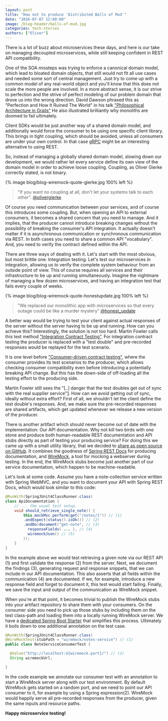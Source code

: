 ```yaml
---
layout: post
title: "How not to produce 'Distributed Balls of Mud'"
date: "2016-07-07 12:00:00"
image: /blog-header/balls-of-mud.jpg
categories: tech-stories
authors: ["Oliver"]
---
```


There is a lot of buzz about microservices these days, and here is our take on managing decoupled microservices, while still keeping confident in REST API compatibility.

One of the SOA missteps was trying to enforce a canonical domain model, which lead to bloated domain objects, that still would not fit all use cases and needed some sort of central management. 
Just try to come up with a common model of any real-world object and you'll know that this does not scale the more people are involved. 
In a more abstract sense, it is our strive to perfection and the strive of perfect modeling of our problem domain that drove us into the wrong direction. 
David Dawson phrased this as "Perfection and How It Ruined The World" in his talk ["Philosophical Architecture in Grails"](https://www.youtube.com/watch?v=nx8XMY7evbA) 
He also illustrated brilliantly why monoliths are doomed to fail ultimately.

Client SDKs would be just another way of a shared domain model, and additionally would force the consumer to be using one specific client library. 
This brings in tight coupling, which should be avoided, unless all consumers are under your own control. 
In that case [gRPC](http://www.grpc.io/) might be an interesting alternative to using REST.

So, instead of managing a globally shared domain model, slowing down our development, we would rather let every service define its own view of the domain model in order to achieve loose coupling. 
Coupling, as Oliver Gierke correctly stated, is not binary. 

{% image blog/blog-wiremock-quote-gierke.jpg 100% left %}

> "If you want no coupling at all, don't let your systems 
> talk to each other". [@olivergierke](https://twitter.com/olivergierke/status/733603527549931520)

Of course you need communication between your services, and of course this introduces some coupling.
But, when opening an API to external consumers, it becomes a shared concern that you need to manage.
And it implies, that the producer cannot introduce breaking changes without the possibility of breaking the consumer's API integration.
It actually doesn't matter if it is asynchronous communication or synchronous communication via REST.
In both cases you need to share a common API "vocabulary".
And, you need to verify the contract defined within the API.

There are three ways of dealing with it.
Let's start with the most obvious, but most brittle one: Integration testing.
Let's test our microservices in integration, allowing us to verify the complete system behaviour from an outside point of view.
This of course requires all services and their infrastructure to be up and running simultaneously.
Imagine the nightmare of managing a few dozen microservices, and having an integration test that fails every couple of weeks.

{% image blog/blog-wiremock-quote-honestupdate.jpg 100% left %}

> "We replaced our monolithic app with microservices so that every outage 
> could be like a murder mystery" [@honest_update](https://twitter.com/honest_update/status/651897353889259520)

A better way would be trying to test your client against actual responses of the server without the server having to be up and running.
How can you achieve this?
Interestingly, the solution is not too hard.
Martin Fowler calls this test method ["Integration Contract Testing"](http://martinfowler.com/bliki/IntegrationContractTest.html).
For integration contract testing the producer is replaced with a "test double" and pre-recorded responses would be replayed for the test scenario.

It is one level before ["Consumer-driven contract testing"](https://www.thoughtworks.com/radar/techniques/consumer-driven-contract-testing), where the consumer provides its test scenarios to the producer, which allows checking consumer compatibility even before introducing a potentially breaking API change.
But this has the down-side of off-loading all the testing effort to the producing side.

Martin Fowler still sees the "[..] danger that the test doubles get out of sync with the real supplier service"[1](http://martinfowler.com/bliki/IntegrationContractTest.html).
How can we avoid getting out of sync, ideally without extra effort?
First of all, we shouldn't let the client define the test double's responses.
And, we make sure the pre-recorded responses are shared artifacts, which get updated whenever we release a new version of the producer.

There is another artifact which should never become out of date with the implementation: Our API documentation.
Why not kill two birds with one stone and produce both human-readable REST documentation and API stubs directly as part of testing your producing service?
For doing this we came up with a small utility library, that we decided to [share as open source on GitHub](https://github.com/ePages-de/restdocs-wiremock).
It combines the goodness of [Spring REST Docs](http://projects.spring.io/spring-restdocs/) for producing documentation, and [WireMock](http://wiremock.org/), a tool for mocking a webserver during testing.
In the end, the WireMock stubs become just another part of our service documentation, which happen to be machine-readable.

Let's look at some code.
Assume you have a note-collection service written with Spring WebMVC, and you want to document your API with Spring REST Docs, which would look similar to this code:

```java
@RunWith(SpringJUnit4ClassRunner.class)
class ApiDocumentation {
    // ... the usual test setup.
    void should_retrieve_single_note() {
        this.mockMvc.perform(get("/notes/1")) // (1)
        .andExpect(status().isOk()) // (2)
        .andDo(document("get-note", // (3)
          responseFields( ... ), // (4)
          wiremockJson() // (5)
        ));
    }
}
```

In the example above we would test retrieving a given note via our REST API (1) and first validate the response (2) from the server. 
Next, we document the findings (3), generating request and response snippets, that we can include in our API documentation. 
This also asserts that all fields within the communication (4) are documented. 
If we, for example, introduce a new response field and forget to document it, this test would start failing. 
Finally, we save the input and output of the communication as WireMock snippet.

When you're at that point, it becomes trivial to publish the WireMock stubs into your artifact repository to share them with your consumers. 
On the consumer side you need to pick up those stubs by including them on the test class-path and loading them into a locally running WireMock server.
We have a [dedicated Spring Boot Starter](https://github.com/ePages-de/restdocs-wiremock#configuring-your-test-to-use-the-wiremock-stubs) that simplifies this process. 
Ultimately it boils down to one additional annotation on the test case.

```java
@RunWith(SpringJUnit4ClassRunner.class)
@WireMockTest(stubPath = "wiremock/notes-service") // (1) 
public class NoteServiceConsumerTest {

  @Value("http://localhost:${wiremock.port}/") // (2)
  String wiremockUrl;

}
```

In the code example we annotate our consumer test with an annotation to start a WireMock server along with our test environment.
By default WireMock gets started on a random port, and we need to point our API consumer to it, for example by using a Spring expression(2).
WireMock would happily serve all pre-recorded responses from the producer, given the same inputs and resource paths.

**Happy microservice testing!**

